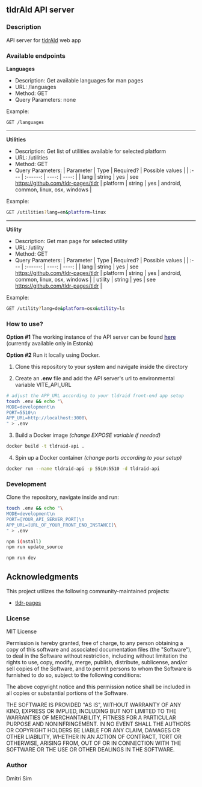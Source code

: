 ## tldrAId API server

### Description

API server for [tldrAId](https://github.com/simdima/tldraid) web app

### Available endpoints

**Languages**

- Description: Get available languages for man pages
- URL: /languages
- Method: GET
- Query Parameters: none

Example:

```sh
GET /languages
```

<hr>

**Utilities**

- Description: Get list of utilities available for selected platform
- URL: /utilities
- Method: GET
- Query Parameters:
  | Parameter | Type | Required? | Possible values |
  | :--- | :------: | ----: | ----: |
  | lang | string | yes | see https://github.com/tldr-pages/tldr
  | platform | string | yes | android, common, linux, osx, windows |

Example:

```sh
GET /utilities?lang=en&platform=linux
```

<hr>

**Utility**

- Description: Get man page for selected utility
- URL: /utility
- Method: GET
- Query Parameters:
  | Parameter | Type | Required? | Possible values |
  | :--- | :------: | ----: | ----: |
  | lang | string | yes | see https://github.com/tldr-pages/tldr
  | platform | string | yes | android, common, linux, osx, windows |
  | utility | string | yes | see https://github.com/tldr-pages/tldr |

Example:

```sh
GET /utility?lang=de&platform=osx&utility=ls
```

### How to use?

**Option #1**
The working instance of the API server can be found <a style="color:#413e77; font-weight: bold" href="https://tldraidapi.simlabs.dev">here</a> (currently available only in Estonia)

**Option #2**
Run it locally using Docker.

1. Clone this repository to your system and navigate inside the directory

2. Create an **.env** file and add the API server's url to environmental variable VITE_API_URL

```sh
# adjust the APP_URL according to your tldraid front-end app setup
touch .env && echo "\
MODE=development\n
PORT=5510\n
APP_URL=http://localhost:3000\
" > .env
```

3. Build a Docker image _(change EXPOSE variable if needed)_

```sh
docker build -t tldraid-api .
```

4. Spin up a Docker container _(change ports according to your setup)_

```sh
docker run --name tldraid-api -p 5510:5510 -d tldraid-api
```

### Development

Clone the repository, navigate inside and run:

```sh
touch .env && echo "\
MODE=development\n
PORT=[YOUR_API_SERVER_PORT]\n
APP_URL=[URL_OF_YOUR_FRONT_END_INSTANCE]\
" > .env

npm i(nstall)
npm run update_source

npm run dev
```

## Acknowledgments

This project utilizes the following community-maintained projects:

- [tldr-pages](https://github.com/tldr-pages/tldr)

### License

MIT License

Permission is hereby granted, free of charge, to any person obtaining a copy
of this software and associated documentation files (the "Software"), to deal
in the Software without restriction, including without limitation the rights
to use, copy, modify, merge, publish, distribute, sublicense, and/or sell
copies of the Software, and to permit persons to whom the Software is
furnished to do so, subject to the following conditions:

The above copyright notice and this permission notice shall be included in all
copies or substantial portions of the Software.

THE SOFTWARE IS PROVIDED "AS IS", WITHOUT WARRANTY OF ANY KIND, EXPRESS OR
IMPLIED, INCLUDING BUT NOT LIMITED TO THE WARRANTIES OF MERCHANTABILITY,
FITNESS FOR A PARTICULAR PURPOSE AND NONINFRINGEMENT. IN NO EVENT SHALL THE
AUTHORS OR COPYRIGHT HOLDERS BE LIABLE FOR ANY CLAIM, DAMAGES OR OTHER
LIABILITY, WHETHER IN AN ACTION OF CONTRACT, TORT OR OTHERWISE, ARISING FROM,
OUT OF OR IN CONNECTION WITH THE SOFTWARE OR THE USE OR OTHER DEALINGS IN THE
SOFTWARE.

### Author

Dmitri Sim
